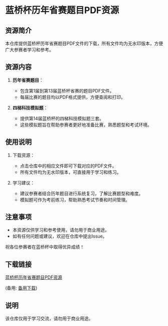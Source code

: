 # 蓝桥杯历年省赛题目PDF资源

## 资源简介

本仓库提供蓝桥杯历年省赛题目PDF文件的下载，所有文件均为无水印版本，方便广大参赛者学习和参考。

## 资源内容

1. **历年省赛题目**：
   - 包含第1届到第13届蓝桥杯省赛的题目PDF文件。
   - 每届比赛的题目均以PDF格式提供，方便查阅和打印。

2. **四梯科技模拟题**：
   - 提供第14届蓝桥杯的四梯科技模拟题三套。
   - 这些模拟题旨在帮助参赛者更好地准备比赛，熟悉题型和考试环境。

## 使用说明

1. 下载资源：
   - 点击仓库中的相应文件即可下载对应的PDF文件。
   - 所有文件均为无水印版本，可直接用于学习和练习。

2. 学习建议：
   - 建议参赛者结合历年题目进行系统复习，了解比赛题型和难度。
   - 模拟题可作为考前练习，帮助熟悉考试节奏和时间管理。

## 注意事项

- 本资源仅供学习和参考使用，请勿用于商业用途。
- 如有任何问题或建议，欢迎在仓库中提出Issue。

祝各位参赛者在蓝桥杯中取得优异成绩！

## 下载链接
[蓝桥杯历年省赛题目PDF资源](https://pan.quark.cn/s/29454d5ffcb6) 

(备用: [备用下载](https://pan.baidu.com/s/1Sm2WBYWrncsj_TjfgvQoUA?pwd=1234))

## 说明

该仓库仅用于学习交流，请勿用于商业用途。
